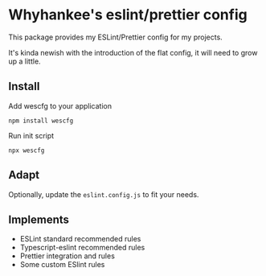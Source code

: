 # Whyhankee's eslint/prettier config

This package provides my ESLint/Prettier config for my projects.

It's kinda newish with the introduction of the flat config, it will need to grow up a little.

## Install

Add wescfg to your application

`npm install wescfg`

Run init script

`npx wescfg`

## Adapt

Optionally, update the `eslint.config.js` to fit your needs.

## Implements

- ESLint standard recommended rules
- Typescript-eslint recommended rules
- Prettier integration and rules
- Some custom ESlint rules
